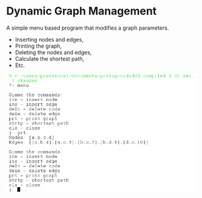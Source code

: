 # Dynamic Graph Management

A simple menu based program that modifies a graph parameters.
* Inserting nodes and edges,
* Printing the graph,
* Deleting the nodes and edges,
* Calculate the shortest path,
* Etc.

![alt text](https://github.com/andrei-voia/dynamic_graph_management/blob/master/example.png "working ex")
